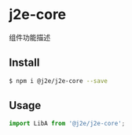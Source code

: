 # j2e-core

组件功能描述

## Install

```bash
$ npm i @j2e/j2e-core --save
```

## Usage

```js
import LibA from '@j2e/j2e-core';
```
